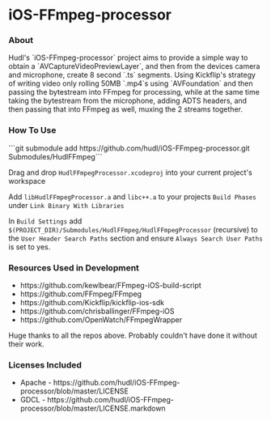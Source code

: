 # iOS-FFmpeg-processor

<h3>About</h3>
Hudl's `iOS-FFmpeg-processor` project aims to provide a simple way to obtain a `AVCaptureVideoPreviewLayer`, and then from the devices camera and microphone, create 8 second `.ts` segments.
Using Kickflip's strategy of writing video only rolling 50MB `.mp4`s using `AVFoundation` and then passing the bytestream into FFmpeg for processing, while at the same time taking the bytestream from the microphone, adding ADTS headers, and then passing that into FFmpeg as well, muxing the 2 streams together.

<h3>How To Use</h3>
```git submodule add https://github.com/hudl/iOS-FFmpeg-processor.git Submodules/HudlFFmpeg```

Drag and drop `HudlFFmpegProcessor.xcodeproj` into your current project's workspace

Add `libHudlFFmpegProcessor.a` and `libc++.a` to your projects `Build Phases` under `Link Binary With Libraries`

In `Build Settings` add `$(PROJECT_DIR)/Submodules/HudlFFmpeg/HudlFFmpegProcessor` (recursive) to the `User Header Search Paths` section and ensure `Always Search User Paths` is set to yes.

<h3>Resources Used in Development</h3>
<ul>
<li>https://github.com/kewlbear/FFmpeg-iOS-build-script</li>
<li>https://github.com/FFmpeg/FFmpeg</li>
<li>https://github.com/Kickflip/kickflip-ios-sdk</li>
<li>https://github.com/chrisballinger/FFmpeg-iOS</li>
<li>https://github.com/OpenWatch/FFmpegWrapper</li>
</ul>
Huge thanks to all the repos above. Probably couldn't have done it without their work.

<h3>Licenses Included</h3>
<ul>
<li>Apache - https://github.com/hudl/iOS-FFmpeg-processor/blob/master/LICENSE</li>
<li>GDCL - https://github.com/hudl/iOS-FFmpeg-processor/blob/master/LICENSE.markdown</li>
</ul>
